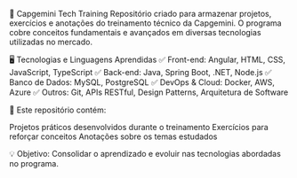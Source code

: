 🚀 Capgemini Tech Training
Repositório criado para armazenar projetos, exercícios e anotações do treinamento técnico da Capgemini.
O programa cobre conceitos fundamentais e avançados em diversas tecnologias utilizadas no mercado.

🖥️ Tecnologias e Linguagens Aprendidas
✅ Front-end: Angular, HTML, CSS, JavaScript, TypeScript
✅ Back-end: Java, Spring Boot, .NET, Node.js
✅ Banco de Dados: MySQL, PostgreSQL
✅ DevOps & Cloud: Docker, AWS, Azure
✅ Outros: Git, APIs RESTful, Design Patterns, Arquitetura de Software

📂 Este repositório contém:

Projetos práticos desenvolvidos durante o treinamento
Exercícios para reforçar conceitos
Anotações sobre os temas estudados

💡 Objetivo: Consolidar o aprendizado e evoluir nas tecnologias abordadas no programa.
